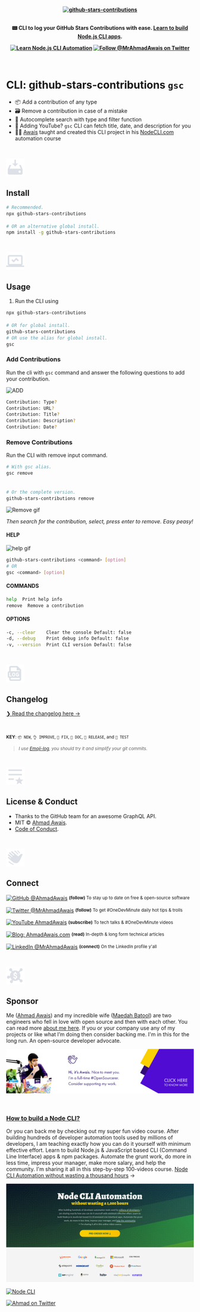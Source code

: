<!-- https://user-images.githubusercontent.com/960133/135865365-a081b5f4-89c2-48aa-a561-1b57e083b3c7.png -->
<h4 align="center">
    <a href="https://nodecli.com/?utm_source=FOSS&utm_medium=FOSS&utm_campaign=github-stars-contributions">
        <img src="https://user-images.githubusercontent.com/960133/135865840-9ed76789-fe17-41d3-af1b-f901519a0ea4.png" alt="github-stars-contributions" />
</a>
<br>
<br>

📟 CLI to log your GitHub Stars Contributions with ease. [Learn to build Node.js CLI apps][n].

<!-- [![DOWNLOADS](https://img.shields.io/npm/dt/github-stars-contributions?label=DOWNLOADS%20%20%E2%9D%AF&colorA=35a236&colorB=35a236&style=flat)](https://www.npmjs.com/package/github-stars-contributions) -->
 [![Learn Node.js CLI Automation](https://img.shields.io/badge/-NodeCLI.com%20%E2%86%92-gray.svg?colorB=35a236&style=flat)](https://nodecli.com/?utm_source=GitHubFOSS) [![Follow @MrAhmadAwais on Twitter](https://img.shields.io/badge/FOLLOW%20@MRAHMADAWAIS%20%E2%86%92-gray.svg?colorA=35a236&colorB=35a236&style=flat)](https://twitter.com/mrahmadawais/)

</h4>

<br>

# CLI: github-stars-contributions `gsc`

- 📦 Add a contribution of any type
- 🗃️ Remove a contribution in case of a mistake
- 🤯 Autocomplete search with type and filter function
- 🤯 Adding YouTube? `gsc` CLI can fetch title, date, and description for you
- 👨‍🏫 [Awais][t] taught and created this CLI project in his [NodeCLI.com][n] automation course

<br>

[![📟](https://raw.githubusercontent.com/ahmadawais/stuff/master/images/git/install.png)][repo]

## Install

```sh
# Recommended.
npx github-stars-contributions

# OR an alternative global install.
npm install -g github-stars-contributions
```

<br>

[![⚙️](https://raw.githubusercontent.com/ahmadawais/stuff/master/images/git/usage.png)][repo]

## Usage

1. Run the CLI using

```sh
npx github-stars-contributions

# OR for global install.
github-stars-contributions
# OR use the alias for global install.
gsc
```

### Add Contributions

Run the cli with `gsc` command and answer the following questions to add your contribution.

![ADD](https://user-images.githubusercontent.com/960133/135862046-6b9f990b-86d4-4c8a-af00-230c86691cf7.gif)


```sh
Contribution: Type?
Contribution: URL?
Contribution: Title?
Contribution: Description?
Contribution: Date?
```

### Remove Contributions

Run the CLI with remove input command.

```sh
# With gsc alias.
gsc remove


# Or the complete version.
github-stars-contributions remove
```
![Remove gif](https://user-images.githubusercontent.com/960133/135863013-2fd9e9e7-851e-45e7-8d2b-889ef90cace5.gif)



*Then search for the contribution, select, press enter to remove. Easy peasy!*

#### HELP


![help gif](https://user-images.githubusercontent.com/960133/135862743-69404ff3-afe9-47cc-9922-b1c15a60d2a3.gif)


```sh
github-stars-contributions <command> [option]
# OR
gsc <command> [option]
```

#### COMMANDS

```sh
help  Print help info
remove  Remove a contribution

```

#### OPTIONS

```sh
-c, --clear    Clear the console Default: false
-d, --debug    Print debug info Default: false
-v, --version  Print CLI version Default: false
```

<br>

[![📝](https://raw.githubusercontent.com/ahmadawais/stuff/master/images/git/log.png)](changelog.md)

## Changelog

[❯ Read the changelog here →](changelog.md)

<br>

<small>**KEY**: `📦 NEW`, `👌 IMPROVE`, `🐛 FIX`, `📖 DOC`, `🚀 RELEASE`, and `🤖 TEST`

> _I use [Emoji-log](https://github.com/ahmadawais/Emoji-Log), you should try it and simplify your git commits._

</small>

<br>

[![📃](https://raw.githubusercontent.com/ahmadawais/stuff/master/images/git/license.png)][repo]

## License & Conduct

- Thanks to the GitHub team for an awesome GraphQL API.
- MIT © [Ahmad Awais](https://twitter.com/MrAhmadAwais/).
- [Code of Conduct](code-of-conduct.md).

<br>

[![🙌](https://raw.githubusercontent.com/ahmadawais/stuff/master/images/git/connect.png)][repo]

## Connect

<div align="left">
    <p><a href="https://github.com/ahmadawais"><img alt="GitHub @AhmadAwais" align="center" src="https://img.shields.io/badge/GITHUB-gray.svg?colorB=6cc644&style=flat" /></a>&nbsp;<small><strong>(follow)</strong> To stay up to date on free & open-source software</small></p>
    <p><a href="https://twitter.com/MrAhmadAwais/"><img alt="Twitter @MrAhmadAwais" align="center" src="https://img.shields.io/badge/TWITTER-gray.svg?colorB=1da1f2&style=flat" /></a>&nbsp;<small><strong>(follow)</strong> To get #OneDevMinute daily hot tips & trolls</small></p>
    <p><a href="https://www.youtube.com/AhmadAwais"><img alt="YouTube AhmadAwais" align="center" src="https://img.shields.io/badge/YOUTUBE-gray.svg?colorB=ff0000&style=flat" /></a>&nbsp;<small><strong>(subscribe)</strong> To tech talks & #OneDevMinute videos</small></p>
    <p><a href="https://AhmadAwais.com/"><img alt="Blog: AhmadAwais.com" align="center" src="https://img.shields.io/badge/MY%20BLOG-gray.svg?colorB=4D2AFF&style=flat" /></a>&nbsp;<small><strong>(read)</strong> In-depth & long form technical articles</small></p>
    <p><a href="https://www.linkedin.com/in/MrAhmadAwais/"><img alt="LinkedIn @MrAhmadAwais" align="center" src="https://img.shields.io/badge/LINKEDIN-gray.svg?colorB=0077b5&style=flat" /></a>&nbsp;<small><strong>(connect)</strong> On the LinkedIn profile y'all</small></p>
</div>

<br>

[![👌](https://raw.githubusercontent.com/ahmadawais/stuff/master/images/git/sponsor.png)][repo]

## Sponsor

Me ([Ahmad Awais](https://twitter.com/mrahmadawais/)) and my incredible wife ([Maedah Batool](https://twitter.com/MaedahBatool/)) are two engineers who fell in love with open source and then with each other. You can read more [about me here](https://ahmadawais.com/about). If you or your company use any of my projects or like what I’m doing then consider backing me. I'm in this for the long run. An open-source developer advocate.

[![Support Open-Source Work](https://raw.githubusercontent.com/ahmadawais/stuff/master/sponsor/sponsor.jpg)](https://github.com/AhmadAwais/sponsor)

<br>

### [How to build a Node CLI?][n]

Or you can back me by checking out my super fun video course. After building hundreds of developer automation tools used by millions of developers, I am teaching exactly how you can do it yourself with minimum effective effort. Learn to build Node.js & JavaScript based CLI (Command Line Interface) apps & npm packages. Automate the grunt work, do more in less time, impress your manager, make more salary, and help the community. I'm sharing it all in this step-by-step 100-videos course. [Node CLI Automation without wasting a thousand hours][n] →

[![NodeCLI.com](https://raw.githubusercontent.com/ahmadawais/stuff/master/nodecli/featured.jpg)][n]

[![Node CLI](https://img.shields.io/badge/-NodeCLI.com%20%E2%86%92-gray.svg?colorB=488640&style=flat)](https://nodecli.com/?utm_source=FOSS&utm_medium=FOSS&utm_campaign=github-stars-contributions)

[![Ahmad on Twitter](https://img.shields.io/twitter/follow/mrahmadawais.svg?style=social&label=Follow%20@MrAhmadAwais)](https://twitter.com/mrahmadawais/)

[n]: https://nodecli.com/?utm_source=FOSS&utm_medium=FOSS&utm_campaign=github-stars-contributions
[repo]: https://github.com/AhmadAwais/github-stars-contributions
[t]: https://twitter.com/MrAhmadAwais/
